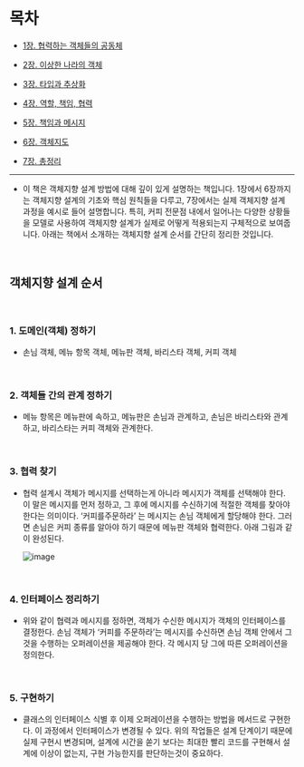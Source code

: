 # 목차

- [1장. 협력하는 객체들의 공동체](https://github.com/KimYongJ/object-oriented-misunderstanding-summary/blob/main/summary/1%EC%9E%A5.%20%ED%98%91%EB%A0%A5%ED%95%98%EB%8A%94%20%EA%B0%9D%EC%B2%B4%EB%93%A4%EC%9D%98%20%EA%B3%B5%EB%8F%99%EC%B2%B4.md)

- [2장. 이상한 나라의 객체](https://github.com/KimYongJ/object-oriented-misunderstanding-summary/blob/main/summary/2%EC%9E%A5.%20%EC%9D%B4%EC%83%81%ED%95%9C%20%EB%82%98%EB%9D%BC%EC%9D%98%20%EA%B0%9D%EC%B2%B4.md)

- [3장. 타입과 추상화](https://github.com/KimYongJ/object-oriented-misunderstanding-summary/blob/main/summary/3%EC%9E%A5.%20%ED%83%80%EC%9E%85%EA%B3%BC%20%EC%B6%94%EC%83%81%ED%99%94.md)

- [4장. 역할, 책임, 협력](https://github.com/KimYongJ/object-oriented-misunderstanding-summary/blob/main/summary/4%EC%9E%A5.%20%EC%97%AD%ED%95%A0%2C%20%EC%B1%85%EC%9E%84%2C%20%ED%98%91%EB%A0%A5.md)

- [5장. 책임과 메시지](https://github.com/KimYongJ/object-oriented-misunderstanding-summary/blob/main/summary/5%EC%9E%A5.%20%EC%B1%85%EC%9E%84%EA%B3%BC%20%EB%A9%94%EC%8B%9C%EC%A7%80.md)

- [6장. 객체지도](https://github.com/KimYongJ/object-oriented-misunderstanding-summary/blob/main/summary/6%EC%9E%A5.%20%EA%B0%9D%EC%B2%B4%EC%A7%80%EB%8F%84.md)

- [7장. 총정리](https://github.com/KimYongJ/object-oriented-misunderstanding-summary/blob/main/summary/7%EC%9E%A5.%20%EC%B4%9D%EC%A0%95%EB%A6%AC.md)

---


- 이 책은 객체지향 설계 방법에 대해 깊이 있게 설명하는 책입니다. 1장에서 6장까지는 객체지향 설계의 기초와 핵심 원칙들을 다루고, 7장에서는 실제 객체지향 설계 과정을 예시로 들어 설명합니다. 특히, 커피 전문점 내에서 일어나는 다양한 상황들을 모델로 사용하여 객체지향 설계가 실제로 어떻게 적용되는지 구체적으로 보여줍니다. 아래는 책에서 소개하는 객체지향 설계 순서를 간단히 정리한 것입니다.

<br>

## 객체지향 설계 순서

<br> 

### 1. 도메인(객체) 정하기
- 손님 객체, 메뉴 항목 객체, 메뉴판 객체, 바리스타 객체, 커피 객체

   <br> 
   
### 2. 객체들 간의 관계 정하기
- 메뉴 항목은 메뉴판에 속하고, 메뉴판은 손님과 관계하고, 손님은 바리스타와 관계하고, 바리스타는 커피 객체와 관계한다.

   <br> 
   
### 3. 협력 찾기
- 협력 설계시 객체가 메시지를 선택하는게 아니라 메시지가 객체를 선택해야 한다. 이 말은 메시지를 먼저 정하고, 그 후에 메시지를 수신하기에 적절한 객체를 찾아야 한다는 의미이다. ‘커피를주문하라’ 는 메시지는 손님 객체에게 할당해야 한다. 그러면 손님은 커피 종류를 알아야 하기 때문에 메뉴판 객체와 협력한다. 아래 그림과 같이 완성된다.

   ![image](https://github.com/user-attachments/assets/05e2bb89-365b-4e4c-aa80-694d64a24b9b)


<br> 

### 4. 인터페이스 정리하기
- 위와 같이 협력과 메시지를 정하면, 객체가 수신한 메시지가 객체의 인터페이스를 결정한다. 손님 객체가 ‘커피를 주문하라’는 메시지를 수신하면 손님 객체 안에서 그것을 수행하는 오퍼레이션을 제공해야 한다. 각 메시지 당 그에 따른 오퍼레이션을 정의한다.

   <br> 
   
### 5. 구현하기
- 클래스의 인터페이스 식별 후 이제 오퍼레이션을 수행하는 방법을 메서드로 구현한다. 이 과정에서 인터페이스가 변경될 수 있다. 위의 작업들은 설계 단계이기 때문에 실제 구현시 변경되며, 설계에 시간을 쏟기 보다는 최대한 빨리 코드를 구현해서 설계에 이상이 없는지, 구현 가능한지를 판단하는것이 중요하다.
